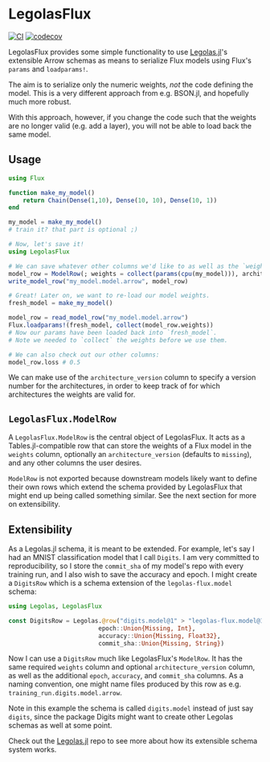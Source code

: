 # LegolasFlux

[![CI](https://github.com/beacon-biosignals/LegolasFlux.jl/actions/workflows/CI.yml/badge.svg)](https://github.com/beacon-biosignals/LegolasFlux.jl/actions/workflows/CI.yml)
[![codecov](https://codecov.io/gh/beacon-biosignals/LegolasFlux.jl/branch/main/graph/badge.svg?token=NHYUL22HCC)](https://codecov.io/gh/beacon-biosignals/LegolasFlux.jl)

LegolasFlux provides some simple functionality to use [Legolas.jl](https://github.com/beacon-biosignals/Legolas.jl/)'s
extensible Arrow schemas as means to serialize Flux models using Flux's `params` and `loadparams!`.

The aim is to serialize only the numeric weights, *not* the code defining the model. This is a very different approach
from e.g. BSON.jl, and hopefully much more robust.

With this approach, however, if you change the code such that the weights are no longer valid (e.g. add a layer),
you will not be able to load back the same model.

## Usage

```julia
using Flux

function make_my_model()
    return Chain(Dense(1,10), Dense(10, 10), Dense(10, 1))
end

my_model = make_my_model()
# train it? that part is optional ;)

# Now, let's save it!
using LegolasFlux

# We can save whatever other columns we'd like to as well as the `weights`.
model_row = ModelRow(; weights = collect(params(cpu(my_model))), architecture_version = 1, loss = 0.5)
write_model_row("my_model.model.arrow", model_row)

# Great! Later on, we want to re-load our model weights.
fresh_model = make_my_model()

model_row = read_model_row("my_model.model.arrow")
Flux.loadparams!(fresh_model, collect(model_row.weights))
# Now our params have been loaded back into `fresh_model`.
# Note we needed to `collect` the weights before we use them.

# We can also check out our other columns:
model_row.loss # 0.5

```

We can make use of the `architecture_version` column to specify a version number for the architectures, in order
to keep track of for which architectures the weights are valid for.

## `LegolasFlux.ModelRow`

A `LegolasFlux.ModelRow` is the central object of LegolasFlux. It acts as a Tables.jl-compatible row that can store the weights
of a Flux model in the `weights` column, optionally an `architecture_version` (defaults to `missing`), and any
other columns the user desires.

`ModelRow` is not exported because downstream models likely want to define their own rows which extend the schema provided by LegolasFlux
that might end up being called something similar. See the next section for more on extensibility.

## Extensibility

As a Legolas.jl schema, it is meant to be extended. For example, let's say I had an MNIST classification model
that I call `Digits`. I am very committed to reproducibility, so I store the `commit_sha` of my model's repo
with every training run, and I also wish to save the accuracy and epoch. I might create a `DigitsRow` which is
a schema extension of the `legolas-flux.model` schema:

```julia
using Legolas, LegolasFlux

const DigitsRow = Legolas.@row("digits.model@1" > "legolas-flux.model@1",
                         epoch::Union{Missing, Int},
                         accuracy::Union{Missing, Float32},
                         commit_sha::Union{Missing, String})
```

Now I can use a `DigitsRow` much like LegolasFlux's `ModelRow`. It has the same required `weights` column and optional `architecture_version` column, as well as the additional `epoch`, `accuracy`, and `commit_sha` columns. As a naming convention,
one might name files produced by this row as e.g. `training_run.digits.model.arrow`.

Note in this example the schema is called `digits.model` instead of just say `digits`, since the package Digits might want to
create other Legolas schemas as well at some point.

Check out the [Legolas.jl](https://github.com/beacon-biosignals/Legolas.jl/) repo to see more about how its extensible schema system works.
